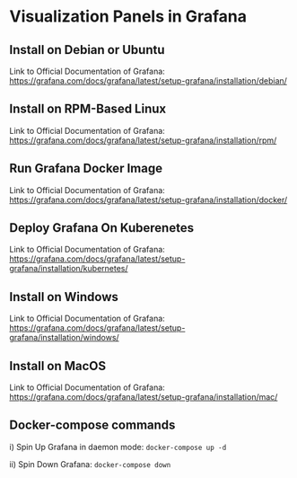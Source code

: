 # Visualization Panels in Grafana

## Install on Debian or Ubuntu
Link to Official Documentation of Grafana: https://grafana.com/docs/grafana/latest/setup-grafana/installation/debian/

## Install on RPM-Based Linux
Link to Official Documentation of Grafana: https://grafana.com/docs/grafana/latest/setup-grafana/installation/rpm/

## Run Grafana Docker Image
Link to Official Documentation of Grafana: https://grafana.com/docs/grafana/latest/setup-grafana/installation/docker/

## Deploy Grafana On Kuberenetes
Link to Official Documentation of Grafana: https://grafana.com/docs/grafana/latest/setup-grafana/installation/kubernetes/

## Install on Windows
Link to Official Documentation of Grafana: https://grafana.com/docs/grafana/latest/setup-grafana/installation/windows/

## Install on MacOS
Link to Official Documentation of Grafana: https://grafana.com/docs/grafana/latest/setup-grafana/installation/mac/

## Docker-compose commands
i) Spin Up Grafana in daemon mode: `docker-compose up -d`

ii) Spin Down Grafana: `docker-compose down`